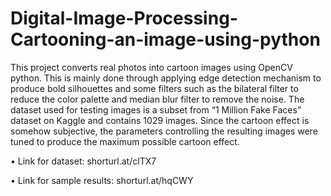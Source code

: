 # Digital-Image-Processing-Cartooning-an-image-using-python

This project converts real photos into cartoon images using OpenCV python. This is mainly done through applying edge detection mechanism to produce bold silhouettes and some filters such as the bilateral filter to reduce the color palette and median blur filter to remove the noise. The dataset used for testing images is a subset from “1 Million Fake Faces” dataset on Kaggle and contains 1029 images. Since the cartoon effect is somehow subjective, the parameters controlling the resulting images were tuned to produce the maximum possible cartoon effect.

• Link for dataset: shorturl.at/clTX7

• Link for sample results: shorturl.at/hqCWY
